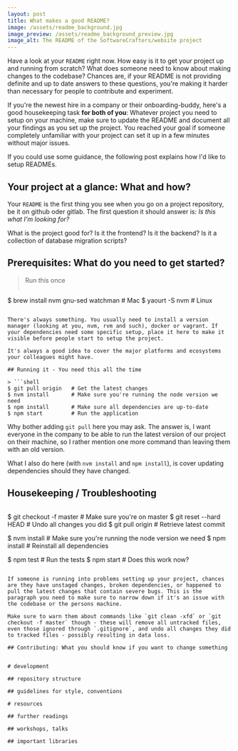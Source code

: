 ```yaml
---
layout: post
title: What makes a good README?
image: /assets/readme_background.jpg
image_preview: /assets/readme_background_preview.jpg
image_alt: The README of the SoftwareCrafters/website project
---
```

Have a look at your `README` right now. How easy is it to get your project up and running from scratch? What does someone need to know about making changes to the codebase? Chances are, if your README is not providing definite and up to date answers to these questions, you're making it harder than necessary for people to contribute and experiment.

If you're the newest hire in a company or their onboarding-buddy, here's a good housekeeping task **for both of you**: Whatever project you need to setup on your machine, make sure to update the README and document all your findings as you set up the project. You reached your goal if someone completely unfamiliar with your project can set it up in a few minutes without major issues.

If you could use some guidance, the following post explains how I'd like to setup READMEs.

## Your project at a glance: What and how?

Your `README` is the first thing you see when you go on a project repository, be it on github oder gitlab. The first question it should answer is: *Is this what I'm looking for?*

What is the project good for? Is it the frontend? Is it the backend? Is it a collection of database migration scripts?

## Prerequisites: What do you need to get started?

> Run this once
> ```shell
$ brew install nvm gnu-sed watchman  # Mac
$ yaourt -S nvm                      # Linux
```

There's always something. You usually need to install a version manager (looking at you, nvm, rvm and such), docker or vagrant. If your dependencies need some specific setup, place it here to make it visible before people start to setup the project.

It's always a good idea to cover the major platforms and ecosystems your colleagues might have.

## Running it - You need this all the time

> ```shell
$ git pull origin   # Get the latest changes
$ nvm install       # Make sure you're running the node version we need
$ npm install       # Make sure all dependencies are up-to-date
$ npm start         # Run the application
```

Why bother adding `git pull` here you may ask. The answer is, I want everyone in the company to be able to run the latest version of our project on their machine, so I rather mention one more command than leaving them with an old version.

What I also do here (with `nvm install` and `npm install`), is cover updating dependencies should they have changed.

## Housekeeping / Troubleshooting

> ```shell
$ git checkout -f master  # Make sure you're on master
$ git reset --hard HEAD   # Undo all changes you did
$ git pull origin         # Retrieve latest commit
>
$ nvm install             # Make sure you're running the node version we need
$ npm install             # Reinstall all dependencies
>
$ npm test                # Run the tests
$ npm start               # Does this work now?
```

If someone is running into problems setting up your project, chances are they have unstaged changes, broken dependencies, or happened to pull the latest changes that contain severe bugs. This is the paragraph you need to make sure to narrow down if it's an issue with the codebase or the persons machine.

Make sure to warn them about commands like `git clean -xfd` or `git checkout -f master` though - these will remove all untracked files, even those ignored through `.gitignore`, and undo all changes they did to tracked files - possibly resulting in data loss.

## Contributing: What you should know if you want to change something


# development

## repository structure

## guidelines for style, conventions

# resources

## further readings

## workshops, talks

## important libraries
